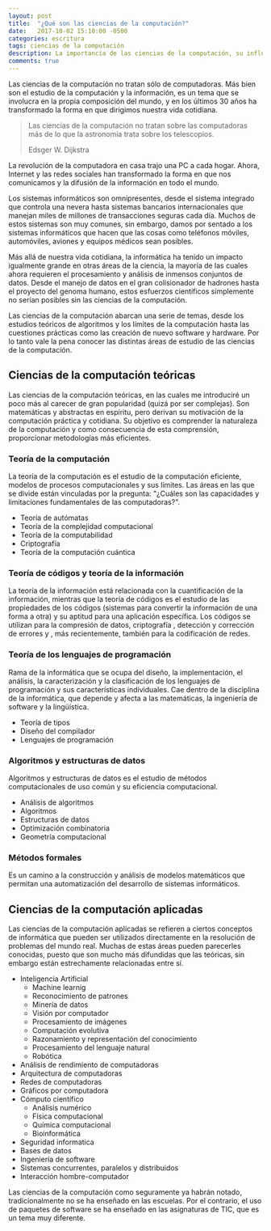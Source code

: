 ```yaml
---
layout: post
title:  "¿Qué son las ciencias de la computación?"
date:   2017-10-02 15:10:00 -0500
categories: escritura
tags: ciencias de la computación
description: La importancia de las ciencias de la computación, su influencia en el mundo moderno y todas sus áreas de estudio
comments: true
---
```


Las ciencias de la computación no tratan sólo de computadoras. Más bien son el estudio de la computación y la información, es un tema que se involucra en la propia composición del mundo, y en los últimos 30 años ha transformado la forma en que dirigimos nuestra vida cotidiana.

> Las ciencias de la computación no tratan sobre las computadoras más de lo que la astronomía trata sobre los telescopios.
>
> Edsger W. Dijkstra

La revolución de la computadora en casa trajo una PC a cada hogar. Ahora, Internet y las redes sociales han transformado la forma en que nos comunicamos y la difusión de la información en todo el mundo.

Los sistemas informáticos son omnipresentes, desde el sistema integrado que controla una nevera hasta sistemas bancarios internacionales que manejan miles de millones de transacciones seguras cada día. Muchos de estos sistemas son muy comunes, sin embargo, damos por sentado a los sistemas informáticos que hacen que las cosas como teléfonos móviles, automóviles, aviones y equipos médicos sean posibles.

Más allá de nuestra vida cotidiana, la informática ha tenido un impacto igualmente grande en otras áreas de la ciencia, la mayoría de las cuales ahora requieren el procesamiento y análisis de inmensos conjuntos de datos. Desde el manejo de datos en el gran colisionador de hadrones hasta el proyecto del genoma humano, estos esfuerzos científicos simplemente no serían posibles sin las ciencias de la computación.

Las ciencias de la computación abarcan una serie de temas, desde los estudios teóricos de algoritmos y los límites de la computación hasta las cuestiones prácticas como las creación de nuevo software y hardware. Por lo tanto vale la pena conocer las distintas áreas de estudio de las ciencias de la computación.

## Ciencias de la computación teóricas
Las ciencias de la computación teóricas, en las cuales me introduciré un poco más al carecer de gran popularidad (quizá por ser complejas). Son matemáticas y abstractas en espíritu, pero derivan su motivación de la computación práctica y cotidiana. Su objetivo es comprender la naturaleza de la computación y como consecuencia de esta comprensión, proporcionar metodologías más eficientes.

### Teoría de la computación
La teoría de la computación es el estudio de la computación eficiente, modelos de procesos computacionales y sus límites. Las áreas en las que se divide están vinculadas por la pregunta: "¿Cuáles son las capacidades y limitaciones fundamentales de las computadoras?".

* Teoría de autómatas
* Teoría de la complejidad computacional
* Teoría de la computabilidad
* Criptografía
* Teoría de la computación cuántica

### Teoría de códigos y teoría de la información
La teoría de la información está relacionada con la cuantificación de la información, mientras que la teoría de códigos es el estudio de las propiedades de los códigos (sistemas para convertir la información de una forma a otra) y su aptitud para una aplicación específica. Los códigos se utilizan para la compresión de datos, criptografía , detección y corrección de errores y , más recientemente, también para la codificación de redes.

### Teoría de los lenguajes de programación
Rama de la informática que se ocupa del diseño, la implementación, el análisis, la caracterización y la clasificación de los lenguajes de programación y sus características individuales. Cae dentro de la disciplina de la informática, que depende y afecta a las matemáticas, la ingeniería de software y la lingüística.
* Teoría de tipos
* Diseño del compilador
* Lenguajes de programación

### Algoritmos y estructuras de datos
Algoritmos y estructuras de datos es el estudio de métodos computacionales de uso común y su eficiencia computacional.

* Análisis de algoritmos
* Algoritmos
* Estructuras de datos
* Optimización combinatoria
* Geometría computacional

### Métodos formales
Es un camino a la construcción y análisis de modelos matemáticos que permitan una automatización del desarrollo de sistemas informáticos.

## Ciencias de la computación aplicadas
Las ciencias de la computación aplicadas se refieren a ciertos conceptos de informática que pueden ser utilizados directamente en la resolución de problemas del mundo real. Muchas de estas áreas pueden parecerles conocidas, puesto que son mucho más difundidas que las teóricas, sin embargo están estrechamente relacionadas entre sí.

* Inteligencia Artificial
  * Machine learnig
  * Reconocimiento de patrones
  * Minería de datos
  * Visión por computador
  * Procesamiento de imágenes
  * Computación evolutiva
  * Razonamiento y representación del conocimiento
  * Procesamiento del lenguaje natural
  * Robótica
* Análisis de rendimiento de computadoras
* Arquitectura de computadoras
* Redes de computadoras
* Gráficos por computadora
* Cómputo científico
  * Análisis numérico
  * Física computacional
  * Química computacional
  * Bioinformática
* Seguridad informatica
* Bases de datos
* Ingeniería de software
* Sistemas concurrentes, paralelos y distribuidos
* Interacción hombre-computador

Las ciencias de la computación como seguramente ya habrán notado, tradicionalmente no se ha enseñado en las escuelas. Por el contrario, el uso de paquetes de software se ha enseñado en las asignaturas de TIC, que es un tema muy diferente.
